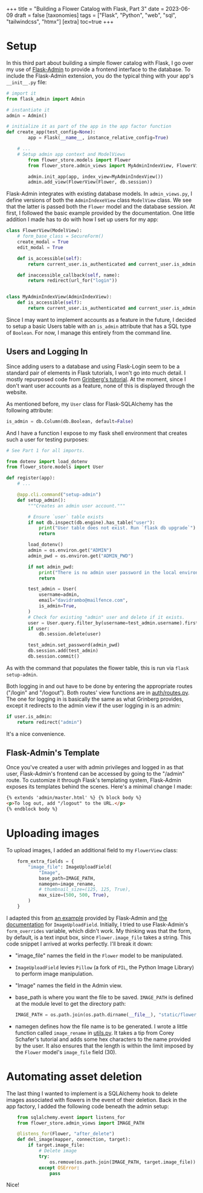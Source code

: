 +++
title = "Building a Flower Catalog with Flask, Part 3"
date = 2023-06-09
draft = false
[taxonomies]
tags = ["Flask", "Python", "web", "sql", "tailwindcss", "htmx"]
[extra]
toc=true
+++

# Setup

In this third part about building a simple flower catalog with Flask, I
go over my use of
[Flask-Admin](https://flask-admin.readthedocs.io/en/latest/) to provide
a frontend interface to the database. To include the Flask-Admin
extension, you do the typical thing with your app\'s `__init__.py` file:

```python
# import it
from flask_admin import Admin

# instantiate it
admin = Admin()

# initialize it as part of the app in the app factor function
def create_app(test_config=None):
        app = Flask(__name__, instance_relative_config=True)

    # ...
    # Setup admin app context and ModelViews
        from flower_store.models import Flower
        from flower_store.admin_views import MyAdminIndexView, FlowerView

        admin.init_app(app, index_view=MyAdminIndexView())
        admin.add_view(FlowerView(Flower, db.session))
```

Flask-Admin integrates with existing database models. In
`admin_views.py`, I define versions of both the `AdminIndexeView` class
`ModelView` class. We see that the latter is passed both the `Flower`
model and the database session. At first, I followed the basic example
provided by the documentation. One little addition I made has to do with
how I set up users for my app:

```python
class FlowerView(ModelView):
    # form_base_class = SecureForm()
    create_modal = True
    edit_modal = True

    def is_accessible(self):
        return current_user.is_authenticated and current_user.is_admin

    def inaccessible_callback(self, name):
        return redirect(url_for("login"))


class MyAdminIndexView(AdminIndexView):
    def is_accessible(self):
        return current_user.is_authenticated and current_user.is_admin
```

Since I may want to implement accounts as a feature in the future, I
decided to setup a basic Users table with an `is_admin` attribute that
has a SQL type of `Boolean`. For now, I manage this entirely from the
command line.

## Users and Logging In

Since adding users to a database and using Flask-Login seem to be a
standard pair of elements in Flask tutorials, I won\'t go into much
detail. I mostly repurposed code from [Grinberg\'s
tutorial](https://blog.miguelgrinberg.com/post/the-flask-mega-tutorial-part-v-user-logins).
At the moment, since I don\'t want user accounts as a feature, none of
this is displayed through the website.

As mentioned before, my `User` class for Flask-SQLAlchemy has the
following attribute:

```python
is_admin = db.Column(db.Boolean, default=False)
```

And I have a function I expose to my flask shell environment that
creates such a user for testing purposes:

```python
# See Part 1 for all imports.

from dotenv import load_dotenv
from flower_store.models import User

def register(app):
    # ...

    @app.cli.command("setup-admin")
    def setup_admin():
        """Creates an admin user account."""

        # Ensure `user` table exists
        if not db.inspect(db.engine).has_table("user"):
            print("User table does not exist. Run `flask db upgrade`")
            return

        load_dotenv()
        admin = os.environ.get("ADMIN")
        admin_pwd = os.environ.get("ADMIN_PWD")

        if not admin_pwd:
            print("There is no admin user password in the local environment.")
            return

        test_admin = User(
            username=admin,
            email="davidrambo@mailfence.com",
            is_admin=True,
        )
        # Check for existing "admin" user and delete if it exists.
        user = User.query.filter_by(username=test_admin.username).first()
        if user:
            db.session.delete(user)

        test_admin.set_password(admin_pwd)
        db.session.add(test_admin)
        db.session.commit()
```

As with the command that populates the flower table, this is run
via `flask setup-admin`.

Both logging in and out have to be done by entering the appropriate
routes (\"/login\" and \"/logout\"). Both routes\' view functions are in
[auth/routes.py](https://github.com/DavidRambo/flower-store/blob/main/src/flower_store/auth/routes.py).
The one for logging in is basically the same as what Grinberg provides,
except it redirects to the admin view if the user logging in is an
admin:

```python
if user.is_admin:
    return redirect("admin")
```

It\'s a nice convenience.

## Flask-Admin\'s Template

Once you\'ve created a user with admin privileges and logged in as that
user, Flask-Admin\'s frontend can be accessed by going to the \"/admin\"
route. To customize it through Flask\'s templating system, Flask-Admin
exposes its templates behind the scenes. Here\'s a minimal change I
made:

```html
{% extends 'admin/master.html' %} {% block body %}
<p>To log out, add "/logout" to the URL.</p>
{% endblock body %}
```

# Uploading images

To upload images, I added an additional field to my `FlowerView` class:

```python
    form_extra_fields = {
        "image_file": ImageUploadField(
            "Image",
            base_path=IMAGE_PATH,
            namegen=image_rename,
            # thumbnail_size=(125, 125, True),
            max_size=(500, 500, True),
        )
    }
```

I adapted this from [an
example](https://github.com/flask-admin/flask-admin/blob/master/examples/forms-files-images/app.py)
provided by Flask-Admin and [the
documentation](https://flask-admin.readthedocs.io/en/latest/api/mod_form_upload/?highlight=PIL#flask_admin.form.upload.ImageUploadField)
for `ImageUploadField`. Initially, I tried to use Flask-Admin\'s
`form_overrides` variable, which didn\'t work. My thinking was that the
form, by default, is a text input box, since `Flower.image_file` takes a
string. This code snippet I arrived at works perfectly. I\'ll break it
down:

- \"image_file\" names the field in the `Flower` model to be
  manipulated.

- `ImageUploadField` levies `Pillow` (a fork of `PIL`, the Python
  Image Library) to perform image manipulation.

- \"Image\" names the field in the Admin view.

- base_path is where you want the file to be saved. `IMAGE_PATH` is
  defined at the module level to get the directory path:

  ```python
  IMAGE_PATH = os.path.join(os.path.dirname(__file__), "static/flower_imgs")
  ```

- namegen defines how the file name is to be generated. I wrote a
  little function called `image_rename` in
  [utils.py](https://github.com/DavidRambo/flower-store/blob/main/src/flower_store/utils.py).
  It takes a tip from Corey Schafer\'s tutorial and adds some hex
  characters to the name provided by the user. It also ensures that
  the length is within the limit imposed by the `Flower` model\'s
  `image_file` field (30).

# Automating asset deletion

The last thing I wanted to implement is a SQLAlchemy hook to delete
images associated with flowers in the event of their deletion. Back in
the app factory, I added the following code beneath the admin setup:

```python
    from sqlalchemy.event import listens_for
    from flower_store.admin_views import IMAGE_PATH

    @listens_for(Flower, "after_delete")
    def del_image(mapper, connection, target):
        if target.image_file:
            # Delete image
            try:
                os.remove(os.path.join(IMAGE_PATH, target.image_file))
            except OSError:
                pass
```

Nice!
